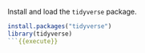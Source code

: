 Install and load the `tidyverse` package.

```r
install.packages("tidyverse")
library(tidyverse)
```{{execute}}
